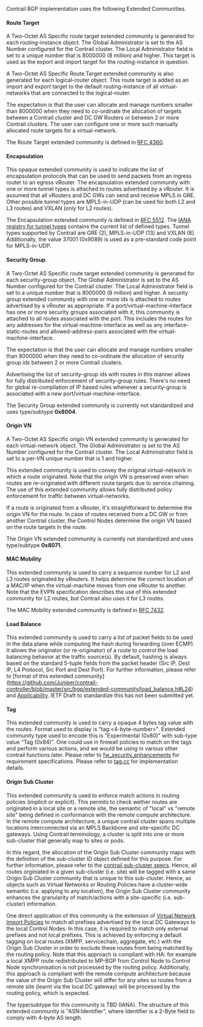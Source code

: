 Contrail BGP implementation uses the following Extended Communities.

#### Route Target

A Two-Octet AS Specific route target extended community is generated for each routing-instance object.  The Global Administrator is set to the AS Number configured for the Contrail cluster.  The Local Administrator field is set to a unique number that is 8000000 (8 million) and higher.  This target is used as the export and import target for the routing-instance in question.

A Two-Octet AS Specific Route Target extended community is also generated for each logical-router object.  This route target is added as an import and export target to the default routing-instance of all virtual-networks that are connected to the logical-router.

The expectation is that the user can allocate and manage numbers smaller than 8000000 when they need to co-ordinate the allocation of targets between a Contrail cluster and DC GW Routers or between 2 or more Contrail clusters. The user can configure one or more such manually allocated route targets for a virtual-network.

The Route Target extended community is defined in [RFC 4360](https://tools.ietf.org/html/rfc4360).

#### Encapsulation

This opaque extended community is used to indicate the list of encapsulation protocols that can be used to send packets from an ingress router to an egress vRouter. The encapsulation extended community with one or more tunnel types is attached to routes advertised by a vRouter. It is assumed that all vRouters and DC GWs can send and receive MPLS in GRE. Other possible tunnel types are MPLS-in-UDP (can be used for both L2 and L3 routes) and VXLAN (only for L2 routes).

The Encapsulation extended community is defined in [RFC 5512](https://tools.ietf.org/html/rfc5512#page-9). The [IANA registry for tunnel types](http://www.iana.org/assignments/bgp-parameters/bgp-parameters.xhtml#tunnel-types) contains the current list of defined types. Tunnel types supported by Contrail are GRE (2), MPLS-in-UDP (13) and VXLAN (8). Additionally, the value 37001 (0x9089) is used as a pre-standard code point for MPLS-in-UDP.

#### Security Group

A Two-Octet AS Specific route target extended community is generated for each security-group object.  The Global Administrator is set to the AS Number configured for the Contrail cluster.  The Local Administrator field is set to a unique number that is 8000000 (8 million) and higher. A security group extended community with one or more ids is attached to routes advertised by a vRouter as appropriate.  If a port/virtual-machine-interface has one or more security groups associated with it, this community is attached to all routes associated with the port.  This includes the routes for any addresses for the virtual-machine-interface as well as any interface-static-routes and allowed-address-pairs associated with the virtual-machine-interface.

The expectation is that the user can allocate and manage numbers smaller than 8000000 when they need to co-ordinate the allocation of security group ids between 2 or more Contrail clusters.

Advertising the list of security-group ids with routes in this manner allows for fully distributed enforcement of security-group rules.  There's no need for global re-compilation of IP based rules whenever a security-group is associated with a new port/virtual-machine-interface.

The Security Group extended community is currently not standardized and uses type/subtype **0x8004**.

#### Origin VN

A Two-Octet AS Specific origin VN extended community is generated for each virtual-network object.  The Global Administrator is set to the AS Number configured for the Contrail cluster. The Local Administrator field is set to a per-VN unique number that is 1 and higher.

This extended community is used to convey the original virtual-network in which a route originated.  Note that the origin VN is preserved even when routes are re-originated with different route targets due to service chaining. The use of this extended community allows fully distributed policy enforcement for traffic between virtual-networks.

If a route is originated from a vRouter, it's straightforward to determine the origin VN for the route.  In case of routes received from a DC GW or from another Contrail cluster, the Control Nodes determine the origin VN based on the route targets in the route.

The Origin VN extended community is currently not standardized and uses type/subtype **0x8071**.

#### MAC Mobility

This extended community is used to carry a sequence number for L2 and L3 routes originated by vRouters.  It helps determine the correct location of a MAC/IP when the virtual-machine moves from one vRouter to another.  Note that the EVPN specification describes the use of this extended community for L2 routes, but Contrail also uses it for L3 routes.

The MAC Mobility extended community is defined in [RFC 7432](https://tools.ietf.org/html/rfc7432#page-18).

#### Load Balance

This extended community is used to carry a list of packet fields to be used in the data plane while computing the hash during forwarding (over ECMP). It allows the originator (or re-originator) of a route to control the load balancing behavior at the traffic source(s).  By default, hashing is always based on the standard 5-tuple fields from the packet header (Src IP, Dest IP, L4 Protocol, Src Port and Dest Port). For further information, please refer to [format of this extended community] (https://github.com/Juniper/contrail-controller/blob/master/src/bgp/extended-community/load_balance.h#L24) and [Applicability](https://github.com/Juniper/contrail-controller/wiki/Customized-field-selection-for-ECMP-load-balancing). IETF Draft to standardize this has not been submitted yet.

#### Tag

This extended community is used to carry a opaque 4 bytes tag value with the routes. Format used to display is "tag:<4-byte-number>". Extended community type used to encode this is "Experimental (0x80)" with sub-type value "Tag (0x84)". One could use in firewall policies to match on the tags and perform various actions, and we would be using in various other contrail functions later.  Please refer to [fw_security_enhancements](https://github.com/Juniper/contrail-controller/blob/master/specs/fw_security_enhancements.md) for requirement specifications. Please refer to [tag.cc](https://github.com/Juniper/contrail-controller/blob/master/src/bgp/extended-community/tag.cc) for implementation details.

#### Origin Sub Cluster

This extended community is used to enforce match actions in routing policies (implicit or explicit). This permits to check wether routes are originated in a local site or a remote site, the semantic of "local" vs "remote site" being defined in conformance with the remote compute architecture. In the remote compute architecture, a unique contrail cluster spans multiple locations interconnected via an MPLS Backbone and site-specific DC gateways. Using Contrail terminology, a cluster is split into one or more sub-cluster that generally map to sites or pods.

In this regard, the allocation of the Origin Sub Cluster community maps with the definition of the sub-cluster ID object defined for this purpose. For further information, please refer to the [contrail sub-cluster specs](https://github.com/Juniper/contrail-specs/blob/master/subcluster.md). Hence, all routes orginiated in a given sub-cluster (i.e. site) will be tagged with a same Origin Sub Cluster community that is unique to this sub-cluster. Hence, as objects such as Virtual Networks or Routing Policies have a cluster-wide semantic (i.e. applying to any location), the Origin Sub Cluster community enhances the granularity of match/actions with a site-specific (i.e. sub-cluster) information. 

One direct application of this community is the extension of [Virtual Network Import Policies](https://github.com/Juniper/contrail-specs/blob/master/5.0/enhanced_routing_policies.md) to match all prefixes advertised by the local DC Gateways to the local Control Nodes. In this case, it is required to match only external prefixes and not local prefixes. This is achieved by enforcing a default tagging on local routes (XMPP, servicechain, aggregate, etc.) with the Origin Sub Cluster in order to exclude these routes from being matched by the routing policy. Note that this approach is compliant with HA: for example a local XMPP route redistributed to MP-BGP from Control Node to Control Node synchronisation is not processed by the routing policy. Additionally, this approach is compliant with the remote compute architecture because the value of the Origin Sub Cluster will differ for any sites so routes from a remote site (learnt via the local DC gateway) will be processed by the routing policy, which is expected.

The type/subtype for this community is TBD (IANA). The structure of this extended community is "ASN:Identifier", where Identifier is a 2-Byte field to comply with 4-byte AS length.
